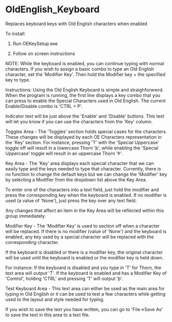 # OldEnglish_Keyboard
Replaces keyboard keys with Old English characters when enabled

To install:
1. Run OEKeySetup.exe

2. Follow on screen instructions


NOTE: While the keyboard is enabled, you can continue typing with normal characters. If you wish to assign a basic combo to type an
Old English character, set the 'Modifier Key'. Then hold the Modifier key + the specified key to type.


Instructions:
Using the Old English Keyboard is simple and straighforwwrd. When the program is running, the first line displays a key combo
that you can press to enable the Special Characters used in Old English. The current Enable/Disable combo is 'CTRL + P'.

Indicator text will be just above the 'Enable' and 'Disable' buttons. This text will let you know if you can use the characters
from the 'Key' column.


Toggles Area -
The 'Toggles' section holds special cases for the characters. These changes will be displayed by each OE Characters
representation in the 'Key' section. For instance, pressing 'T' with the 'Special Uppercase' toggle off will result in
a lowercase Thorn 'þ', while enabling the 'Special Uppercase' toggle will result in an uppercase Thorn 'Þ'.


Key Area -
The 'Key' area displays each special character that we can easily type and the keys needed to type that character. Currently, 
there is no function to change the default keys but we can change the 'Modifier' key by selecting a Modifier from the dropdown
list above the Key Area. 

To enter one of the characters into a text field, just hold the modifier and press the corresponding key when the keyboard is enabled. 
If no modifier is used (a value of 'None'), just press the key over any text field.

Any changes that affect an item in the Key Area will be reflected within this group immediately. 


Modifier Key -
The 'Modifier Key' is used to section off when a character will be replaced. If there is no modifier (value of 'None') and the
keyboard is enabled, any key used by a special character will be replaced with the corresponding character.

If the keyboard is disabled or there is a modifier key, the original character will be used until the keyboard is enabled
or the modifier key is held down.

For instance: If the keyboard is disabled and you type in 'T' for Thorn, the text area will output 'T'. If the keyboard is enabled
and has a Modifier Key of 'Control', holding 'CTRL' and pressing 'T' will output 'þ'.


Test Keyboard Area -
This text area can either be used as the main area for typing in Old English or it can be used to test a few characters while
getting used to the layout and style needed for typing. 

If you wish to save the text you have written, you can go to 'File->Save As' to save the text in this area to a text file.

